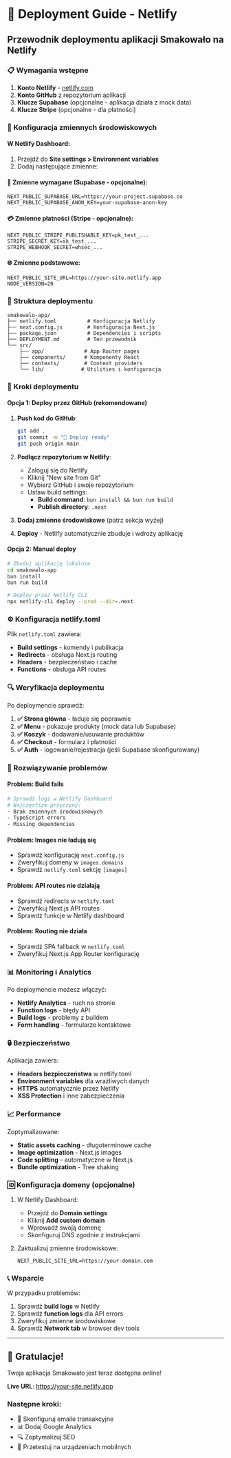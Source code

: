 # 🚀 Deployment Guide - Netlify

## Przewodnik deploymentu aplikacji Smakowało na Netlify

### 📋 Wymagania wstępne

1. **Konto Netlify** - [netlify.com](https://netlify.com)
2. **Konto GitHub** z repozytorium aplikacji
3. **Klucze Supabase** (opcjonalne - aplikacja działa z mock data)
4. **Klucze Stripe** (opcjonalne - dla płatności)

### 🔧 Konfiguracja zmiennych środowiskowych

#### W Netlify Dashboard:
1. Przejdź do **Site settings > Environment variables**
2. Dodaj następujące zmienne:

#### 🔐 Zmienne wymagane (Supabase - opcjonalne):
```
NEXT_PUBLIC_SUPABASE_URL=https://your-project.supabase.co
NEXT_PUBLIC_SUPABASE_ANON_KEY=your-supabase-anon-key
```

#### 💳 Zmienne płatności (Stripe - opcjonalne):
```
NEXT_PUBLIC_STRIPE_PUBLISHABLE_KEY=pk_test_...
STRIPE_SECRET_KEY=sk_test_...
STRIPE_WEBHOOK_SECRET=whsec_...
```

#### 🌐 Zmienne podstawowe:
```
NEXT_PUBLIC_SITE_URL=https://your-site.netlify.app
NODE_VERSION=20
```

### 📁 Struktura deploymentu

```
smakowalo-app/
├── netlify.toml          # Konfiguracja Netlify
├── next.config.js        # Konfiguracja Next.js
├── package.json          # Dependencies i scripts
├── DEPLOYMENT.md         # Ten przewodnik
└── src/
    ├── app/             # App Router pages
    ├── components/      # Komponenty React
    ├── contexts/        # Context providers
    └── lib/            # Utilities i konfiguracja
```

### 🚀 Kroki deploymentu

#### Opcja 1: Deploy przez GitHub (rekomendowane)
1. **Push kod do GitHub**:
   ```bash
   git add .
   git commit -m "🚀 Deploy ready"
   git push origin main
   ```

2. **Podłącz repozytorium w Netlify**:
   - Zaloguj się do Netlify
   - Kliknij "New site from Git"
   - Wybierz GitHub i swoje repozytorium
   - Ustaw build settings:
     - **Build command**: `bun install && bun run build`
     - **Publish directory**: `.next`

3. **Dodaj zmienne środowiskowe** (patrz sekcja wyżej)

4. **Deploy** - Netlify automatycznie zbuduje i wdroży aplikację

#### Opcja 2: Manual deploy
```bash
# Zbuduj aplikację lokalnie
cd smakowalo-app
bun install
bun run build

# Deploy przez Netlify CLI
npx netlify-cli deploy --prod --dir=.next
```

### ⚙️ Konfiguracja netlify.toml

Plik `netlify.toml` zawiera:
- **Build settings** - komendy i publikacja
- **Redirects** - obsługa Next.js routing
- **Headers** - bezpieczeństwo i cache
- **Functions** - obsługa API routes

### 🔍 Weryfikacja deploymentu

Po deploymencie sprawdź:

1. **✅ Strona główna** - ładuje się poprawnie
2. **✅ Menu** - pokazuje produkty (mock data lub Supabase)
3. **✅ Koszyk** - dodawanie/usuwanie produktów
4. **✅ Checkout** - formularz i płatności
5. **✅ Auth** - logowanie/rejestracja (jeśli Supabase skonfigurowany)

### 🐛 Rozwiązywanie problemów

#### Problem: Build fails
```bash
# Sprawdź logi w Netlify Dashboard
# Najczęstsze przyczyny:
- Brak zmiennych środowiskowych
- TypeScript errors
- Missing dependencies
```

#### Problem: Images nie ładują się
- Sprawdź konfigurację `next.config.js`
- Zweryfikuj domeny w `images.domains`
- Sprawdź `netlify.toml` sekcję `[images]`

#### Problem: API routes nie działają
- Sprawdź redirects w `netlify.toml`
- Zweryfikuj Next.js API routes
- Sprawdź funkcje w Netlify dashboard

#### Problem: Routing nie działa
- Sprawdź SPA fallback w `netlify.toml`
- Zweryfikuj Next.js App Router konfigurację

### 📊 Monitoring i Analytics

Po deploymencie możesz włączyć:
- **Netlify Analytics** - ruch na stronie
- **Function logs** - błędy API
- **Build logs** - problemy z buildem
- **Form handling** - formularze kontaktowe

### 🔒 Bezpieczeństwo

Aplikacja zawiera:
- **Headers bezpieczeństwa** w netlify.toml
- **Environment variables** dla wrażliwych danych
- **HTTPS** automatycznie przez Netlify
- **XSS Protection** i inne zabezpieczenia

### 📈 Performance

Zoptymalizowane:
- **Static assets caching** - długoterminowe cache
- **Image optimization** - Next.js images
- **Code splitting** - automatyczne w Next.js
- **Bundle optimization** - Tree shaking

### 🆔 Konfiguracja domeny (opcjonalne)

1. W Netlify Dashboard:
   - Przejdź do **Domain settings**
   - Kliknij **Add custom domain**
   - Wprowadź swoją domenę
   - Skonfiguruj DNS zgodnie z instrukcjami

2. Zaktualizuj zmienne środowiskowe:
   ```
   NEXT_PUBLIC_SITE_URL=https://your-domain.com
   ```

### 📞 Wsparcie

W przypadku problemów:
1. Sprawdź **build logs** w Netlify
2. Sprawdź **function logs** dla API errors
3. Zweryfikuj zmienne środowiskowe
4. Sprawdź **Network tab** w browser dev tools

---

## 🎉 Gratulacje!

Twoja aplikacja Smakowało jest teraz dostępna online!

**Live URL**: https://your-site.netlify.app

### Następne kroki:
- 📧 Skonfiguruj emaile transakcyjne
- 📊 Dodaj Google Analytics
- 🔍 Zoptymalizuj SEO
- 📱 Przetestuj na urządzeniach mobilnych
